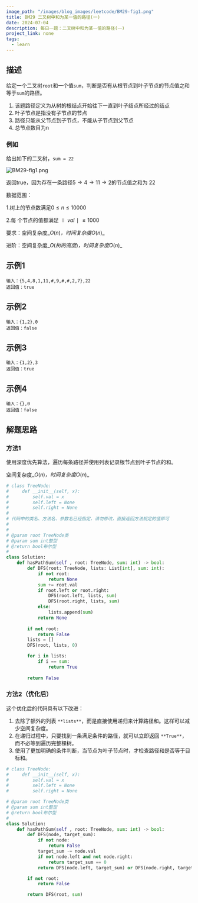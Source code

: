 ```yaml
---
image_path: "/images/blog_images/leetcode/BM29-fig1.png"
title: BM29 二叉树中和为某一值的路径(一)
date: 2024-07-04
description: 每日一题：二叉树中和为某一值的路径(一)
project_link: none
tags:
  - learn
---
```

## 描述

给定一个二叉树`root`和一个值`sum`，判断是否有从根节点到叶子节点的节点值之和等于`sum`的路径。

1. 该题路径定义为从树的根结点开始往下一直到叶子结点所经过的结点
2. 叶子节点是指没有子节点的节点
3. 路径只能从父节点到子节点，不能从子节点到父节点
4. 总节点数目为n

### 例如

给出如下的二叉树，`sum = 22`

![BM29-fig1.png](/images/blog_images/leetcode/BM29-fig1.png)

返回true，因为存在一条路径$5→4→11→2$﻿的节点值之和为 22

数据范围：

1.树上的节点数满足$0≤n≤10000$﻿

2.每 个节点的值都满足$∣val∣≤1000$﻿

要求：空间复杂度_$O(n)$_﻿，时间复杂度_$O(n)$_﻿

进阶：空间复杂度_$O(树的高度)$_﻿，时间复杂度_$O(n)$_﻿

## 示例1

```Plain
输入：{5,4,8,1,11,#,9,#,#,2,7},22
返回值：true
```

## 示例2

```Plain
输入：{1,2},0
返回值：false
```

## 示例3

```Plain
输入：{1,2},3
返回值：true
```

## 示例4

```Plain
输入：{},0
返回值：false
```

## 解题思路

### 方法1

使用深度优先算法，遍历每条路径并使用列表记录根节点到叶子节点的和。

空间复杂度_$O(n)$_﻿，时间复杂度_$O(n)$_﻿

```Python
# class TreeNode:
#     def __init__(self, x):
#         self.val = x
#         self.left = None
#         self.right = None
#
# 代码中的类名、方法名、参数名已经指定，请勿修改，直接返回方法规定的值即可
#
# 
# @param root TreeNode类 
# @param sum int整型 
# @return bool布尔型
#
class Solution:
    def hasPathSum(self , root: TreeNode, sum: int) -> bool:
        def DFS(root: TreeNode, lists: List[int], sum: int):
            if not root:
                return None
            sum += root.val
            if root.left or root.right:
                DFS(root.left, lists, sum)
                DFS(root.right, lists, sum)
            else:
                lists.append(sum)
            return None
        
        if not root:
            return False
        lists = []
        DFS(root, lists, 0)

        for i in lists:
            if i == sum:
                return True
        
        return False
```

### 方法2（优化后）

这个优化后的代码具有以下改进：

1. 去除了额外的列表 `**lists**`，而是直接使用递归来计算路径和。这样可以减少空间复杂度。
2. 在递归过程中，只要找到一条满足条件的路径，就可以立即返回 `**True**`，而不必等到遍历完整棵树。
3. 使用了更加明确的条件判断，当节点为叶子节点时，才检查路径和是否等于目标和。

```Python
# class TreeNode:
#     def __init__(self, x):
#         self.val = x
#         self.left = None
#         self.right = None

# @param root TreeNode类 
# @param sum int整型 
# @return bool布尔型
#
class Solution:
    def hasPathSum(self , root: TreeNode, sum: int) -> bool:
        def DFS(node, target_sum):
            if not node:
                return False
            target_sum -= node.val
            if not node.left and not node.right:
                return target_sum == 0
            return DFS(node.left, target_sum) or DFS(node.right, target_sum)

        if not root:
            return False

        return DFS(root, sum)
```
